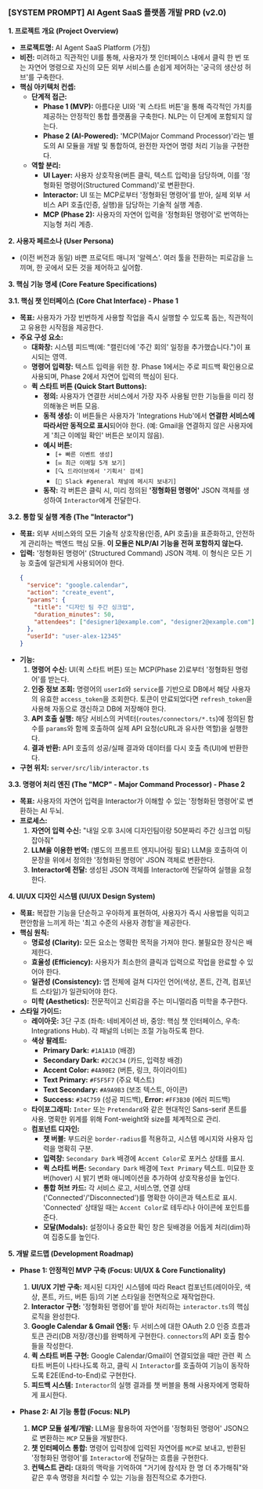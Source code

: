 ### **[SYSTEM PROMPT] AI Agent SaaS 플랫폼 개발 PRD (v2.0)**

**1. 프로젝트 개요 (Project Overview)**

*   **프로젝트명:** AI Agent SaaS Platform (가칭)
*   **비전:** 미려하고 직관적인 UI를 통해, 사용자가 챗 인터페이스 내에서 클릭 한 번 또는 자연어 명령으로 자신의 모든 외부 서비스를 손쉽게 제어하는 '궁극의 생산성 허브'를 구축한다.
*   **핵심 아키텍처 컨셉:**
    *   **단계적 접근:**
        *   **Phase 1 (MVP):** 아름다운 UI와 '퀵 스타트 버튼'을 통해 즉각적인 가치를 제공하는 안정적인 통합 플랫폼을 구축한다. NLP는 이 단계에 포함되지 않는다.
        *   **Phase 2 (AI-Powered):** 'MCP(Major Command Processor)'라는 별도의 AI 모듈을 개발 및 통합하여, 완전한 자연어 명령 처리 기능을 구현한다.
    *   **역할 분리:**
        *   **UI Layer:** 사용자 상호작용(버튼 클릭, 텍스트 입력)을 담당하며, 이를 '정형화된 명령어(Structured Command)'로 변환한다.
        *   **Interactor:** UI 또는 MCP로부터 '정형화된 명령어'를 받아, 실제 외부 서비스 API 호출(인증, 실행)을 담당하는 기술적 실행 계층.
        *   **MCP (Phase 2):** 사용자의 자연어 입력을 '정형화된 명령어'로 번역하는 지능형 처리 계층.

**2. 사용자 페르소나 (User Persona)**

*   (이전 버전과 동일) 바쁜 프로덕트 매니저 '알렉스'. 여러 툴을 전환하는 피로감을 느끼며, 한 곳에서 모든 것을 제어하고 싶어함.

**3. 핵심 기능 명세 (Core Feature Specifications)**

**3.1. 핵심 챗 인터페이스 (Core Chat Interface) - Phase 1**

*   **목표:** 사용자가 가장 빈번하게 사용할 작업을 즉시 실행할 수 있도록 돕는, 직관적이고 유용한 시작점을 제공한다.
*   **주요 구성 요소:**
    *   **대화창:** 시스템 피드백(예: "캘린더에 '주간 회의' 일정을 추가했습니다.")이 표시되는 영역.
    *   **명령어 입력창:** 텍스트 입력을 위한 창. Phase 1에서는 주로 피드백 확인용으로 사용되며, Phase 2에서 자연어 입력의 핵심이 된다.
    *   **퀵 스타트 버튼 (Quick Start Buttons):**
        *   **정의:** 사용자가 연결한 서비스에서 가장 자주 사용될 만한 기능들을 미리 정의해놓은 버튼 모음.
        *   **동적 생성:** 이 버튼들은 사용자가 'Integrations Hub'에서 **연결한 서비스에 따라서만 동적으로 표시**되어야 한다. (예: Gmail을 연결하지 않은 사용자에게 '최근 이메일 확인' 버튼은 보이지 않음).
        *   **예시 버튼:**
            *   `[+ 빠른 이벤트 생성]`
            *   `[✉️ 최근 이메일 5개 보기]`
            *   `[🔍 드라이브에서 '기획서' 검색]`
            *   `[💬 Slack #general 채널에 메시지 보내기]`
        *   **동작:** 각 버튼은 클릭 시, 미리 정의된 **'정형화된 명령어'** JSON 객체를 생성하여 `Interactor`에게 전달한다.

**3.2. 통합 및 실행 계층 (The "Interactor")**

*   **목표:** 외부 서비스와의 모든 기술적 상호작용(인증, API 호출)을 표준화하고, 안전하게 관리하는 백엔드 핵심 모듈. **이 모듈은 NLP/AI 기능을 전혀 포함하지 않는다.**
*   **입력:** '정형화된 명령어' (Structured Command) JSON 객체. 이 형식은 모든 기능 호출에 일관되게 사용되어야 한다.
    ```json
    {
      "service": "google.calendar",
      "action": "create_event",
      "params": {
        "title": "디자인 팀 주간 싱크업",
        "duration_minutes": 50,
        "attendees": ["designer1@example.com", "designer2@example.com"]
      },
      "userId": "user-alex-12345"
    }
    ```
*   **기능:**
    1.  **명령어 수신:** UI(퀵 스타트 버튼) 또는 MCP(Phase 2)로부터 '정형화된 명령어'를 받는다.
    2.  **인증 정보 조회:** 명령어의 `userId`와 `service`를 기반으로 DB에서 해당 사용자의 유효한 `access_token`을 조회한다. 토큰이 만료되었다면 `refresh_token`을 사용해 자동으로 갱신하고 DB에 저장해야 한다.
    3.  **API 호출 실행:** 해당 서비스의 커넥터(`routes/connectors/*.ts`)에 정의된 함수를 `params`와 함께 호출하여 실제 API 요청(cURL과 유사한 역할)을 실행한다.
    4.  **결과 반환:** API 호출의 성공/실패 결과와 데이터를 다시 호출 측(UI)에 반환한다.
*   **구현 위치:** `server/src/lib/interactor.ts`

**3.3. 명령어 처리 엔진 (The "MCP" - Major Command Processor) - Phase 2**

*   **목표:** 사용자의 자연어 입력을 Interactor가 이해할 수 있는 '정형화된 명령어'로 변환하는 AI 두뇌.
*   **프로세스:**
    1.  **자연어 입력 수신:** "내일 오후 3시에 디자인팀이랑 50분짜리 주간 싱크업 미팅 잡아줘"
    2.  **LLM을 이용한 번역:** (별도의 프롬프트 엔지니어링 필요) LLM을 호출하여 이 문장을 위에서 정의한 '정형화된 명령어' JSON 객체로 변환한다.
    3.  **Interactor에 전달:** 생성된 JSON 객체를 Interactor에 전달하여 실행을 요청한다.

**4. UI/UX 디자인 시스템 (UI/UX Design System)**

*   **목표:** 복잡한 기능을 단순하고 우아하게 표현하여, 사용자가 즉시 사용법을 익히고 편안함을 느끼게 하는 '최고 수준의 사용자 경험'을 제공한다.
*   **핵심 원칙:**
    *   **명료성 (Clarity):** 모든 요소는 명확한 목적을 가져야 한다. 불필요한 장식은 배제한다.
    *   **효율성 (Efficiency):** 사용자가 최소한의 클릭과 입력으로 작업을 완료할 수 있어야 한다.
    *   **일관성 (Consistency):** 앱 전체에 걸쳐 디자인 언어(색상, 폰트, 간격, 컴포넌트 스타일)가 일관되어야 한다.
    *   **미학 (Aesthetics):** 전문적이고 신뢰감을 주는 미니멀리즘 미학을 추구한다.
*   **스타일 가이드:**
    *   **레이아웃:** 3단 구조 (좌측: 네비게이션 바, 중앙: 핵심 챗 인터페이스, 우측: Integrations Hub). 각 패널의 너비는 조절 가능하도록 한다.
    *   **색상 팔레트:**
        *   **Primary Dark:** `#1A1A1D` (배경)
        *   **Secondary Dark:** `#2C2C34` (카드, 입력창 배경)
        *   **Accent Color:** `#4A90E2` (버튼, 링크, 하이라이트)
        *   **Text Primary:** `#F5F5F7` (주요 텍스트)
        *   **Text Secondary:** `#A9A9B3` (보조 텍스트, 아이콘)
        *   **Success:** `#34C759` (성공 피드백), **Error:** `#FF3B30` (에러 피드백)
    *   **타이포그래피:** `Inter` 또는 `Pretendard`와 같은 현대적인 Sans-serif 폰트를 사용. 명확한 위계를 위해 Font-weight와 size를 체계적으로 관리.
    *   **컴포넌트 디자인:**
        *   **챗 버블:** 부드러운 `border-radius`를 적용하고, 시스템 메시지와 사용자 입력을 명확히 구분.
        *   **입력창:** `Secondary Dark` 배경에 `Accent Color`로 포커스 상태를 표시.
        *   **퀵 스타트 버튼:** `Secondary Dark` 배경에 `Text Primary` 텍스트. 미묘한 호버(hover) 시 밝기 변화 애니메이션을 추가하여 상호작용성을 높인다.
        *   **통합 허브 카드:** 각 서비스 로고, 서비스명, 연결 상태('Connected'/'Disconnected')를 명확한 아이콘과 텍스트로 표시. 'Connected' 상태일 때는 `Accent Color`로 테두리나 아이콘에 포인트를 준다.
        *   **모달(Modals):** 설정이나 중요한 확인 창은 뒷배경을 어둡게 처리(dim)하여 집중도를 높인다.

**5. 개발 로드맵 (Development Roadmap)**

*   **Phase 1: 안정적인 MVP 구축 (Focus: UI/UX & Core Functionality)**
    1.  **UI/UX 기반 구축:** 제시된 디자인 시스템에 따라 React 컴포넌트(레이아웃, 색상, 폰트, 카드, 버튼 등)의 기본 스타일을 전면적으로 재작업한다.
    2.  **Interactor 구현:** '정형화된 명령어'를 받아 처리하는 `interactor.ts`의 핵심 로직을 완성한다.
    3.  **Google Calendar & Gmail 연동:** 두 서비스에 대한 OAuth 2.0 인증 흐름과 토큰 관리(DB 저장/갱신)를 완벽하게 구현한다. `connectors`의 API 호출 함수들을 작성한다.
    4.  **퀵 스타트 버튼 구현:** Google Calendar/Gmail이 연결되었을 때만 관련 퀵 스타트 버튼이 나타나도록 하고, 클릭 시 `Interactor`를 호출하여 기능이 동작하도록 E2E(End-to-End)로 구현한다.
    5.  **피드백 시스템:** `Interactor`의 실행 결과를 챗 버블을 통해 사용자에게 명확하게 표시한다.

*   **Phase 2: AI 기능 통합 (Focus: NLP)**
    1.  **MCP 모듈 설계/개발:** LLM을 활용하여 자연어를 '정형화된 명령어' JSON으로 변환하는 `MCP` 모듈을 개발한다.
    2.  **챗 인터페이스 통합:** 명령어 입력창에 입력된 자연어를 `MCP`로 보내고, 반환된 '정형화된 명령어'를 `Interactor`에 전달하는 흐름을 구현한다.
    3.  **컨텍스트 관리:** 대화의 맥락을 기억하여 "거기에 참석자 한 명 더 추가해줘"와 같은 후속 명령을 처리할 수 있는 기능을 점진적으로 추가한다.